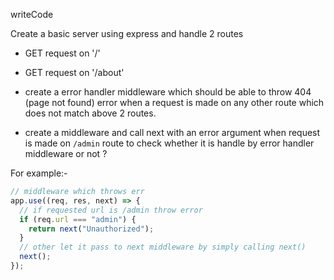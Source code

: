 writeCode

Create a basic server using express and handle 2 routes

- GET request on '/'
- GET request on '/about'

- create a error handler middleware which should be able to throw 404 (page not found) error when a request is made on any other route which does not match above 2 routes.

- create a middleware and call next with an error argument when request is made on `/admin` route to check whether it is handle by error handler middleware or not ?

For example:-

```js
// middleware which throws err
app.use((req, res, next) => {
  // if requested url is /admin throw error
  if (req.url === "admin") {
    return next("Unauthorized");
  }
  // other let it pass to next middleware by simply calling next()
  next();
});
```


